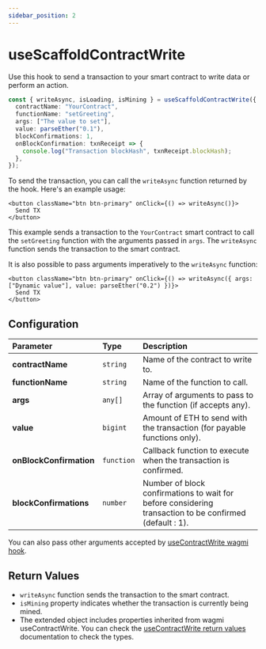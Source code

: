 ```yaml
---
sidebar_position: 2
---
```


# useScaffoldContractWrite

Use this hook to send a transaction to your smart contract to write data or perform an action.

```ts
const { writeAsync, isLoading, isMining } = useScaffoldContractWrite({
  contractName: "YourContract",
  functionName: "setGreeting",
  args: ["The value to set"],
  value: parseEther("0.1"),
  blockConfirmations: 1,
  onBlockConfirmation: txnReceipt => {
    console.log("Transaction blockHash", txnReceipt.blockHash);
  },
});
```

To send the transaction, you can call the `writeAsync` function returned by the hook. Here's an example usage:

```tsx
<button className="btn btn-primary" onClick={() => writeAsync()}>
  Send TX
</button>
```

This example sends a transaction to the `YourContract` smart contract to call the `setGreeting` function with the arguments passed in `args`. The `writeAsync` function sends the transaction to the smart contract.

It is also possible to pass arguments imperatively to the `writeAsync` function:

```tsx
<button className="btn btn-primary" onClick={() => writeAsync({ args: ["Dynamic value"], value: parseEther("0.2") })}>
  Send TX
</button>
```

## Configuration

| Parameter               | Type       | Description                                                                                             |
| :---------------------- | :--------- | :------------------------------------------------------------------------------------------------------ |
| **contractName**        | `string`   | Name of the contract to write to.                                                                       |
| **functionName**        | `string`   | Name of the function to call.                                                                           |
| **args**                | `any[]`    | Array of arguments to pass to the function (if accepts any).                                            |
| **value**               | `bigint`   | Amount of ETH to send with the transaction (for payable functions only).                                |
| **onBlockConfirmation** | `function` | Callback function to execute when the transaction is confirmed.                                         |
| **blockConfirmations**  | `number`   | Number of block confirmations to wait for before considering transaction to be confirmed (default : 1). |

You can also pass other arguments accepted by [useContractWrite wagmi hook](https://wagmi.sh/react/hooks/useContractWrite#configuration).

## Return Values

- `writeAsync` function sends the transaction to the smart contract.
- `isMining` property indicates whether the transaction is currently being mined.
- The extended object includes properties inherited from wagmi useContractWrite. You can check the [useContractWrite return values](https://wagmi.sh/react/hooks/useContractWrite#return-value) documentation to check the types.
